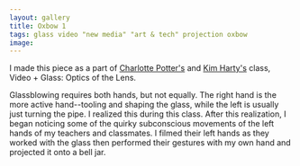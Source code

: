 ```yaml
---
layout: gallery
title: Oxbow 1
tags: glass video "new media" "art & tech" projection oxbow
image: 
---
```


I made this piece as a part of [Charlotte Potter's](http://charlottepotter.com) and [Kim Harty's](http://kimharty.com) class, Video + Glass: Optics of the Lens.

Glassblowing requires both hands, but not equally.  The right hand is the more active hand--tooling and shaping the glass, while the left is usually just turning the pipe.  I realized this during this class.  After this realization, I began noticing some of the quirky subconscious movements of the left hands of my teachers and classmates. I filmed their left hands as they worked with the glass then performed their gestures with my own hand and projected it onto a bell jar.